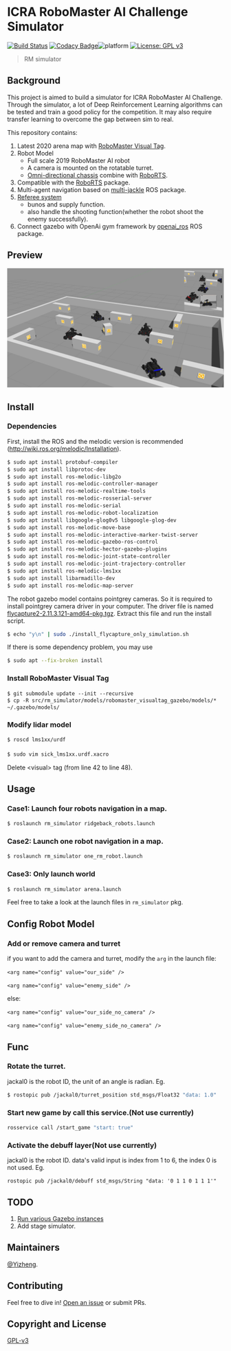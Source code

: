 # ICRA RoboMaster AI Challenge Simulator
[![Build Status](https://travis-ci.com/Privilger/RoboMaster-Simulator.svg?token=1NvSjpoBdozy9gnxsTP8&branch=melodic-devel)](https://travis-ci.com/github/Privilger/RoboMaster-Simulator)
[![Codacy Badge](https://app.codacy.com/project/badge/Grade/10f617bd7cac445f96d0d626e00a22cf)](https://www.codacy.com?utm_source=github.com&amp;utm_medium=referral&amp;utm_content=Privilger/RoboMaster-Simulator&amp;utm_campaign=Badge_Grade)![platform](https://img.shields.io/badge/platform-ubuntu-lightgrey.svg)
[![License: GPL v3](https://img.shields.io/badge/License-GPLv3-blue.svg)](https://www.gnu.org/licenses/gpl-3.0)

> RM simulator 

## Background

This project is aimed to build a simulator for ICRA RoboMaster AI Challenge. Through the simulator, a lot of Deep Reinforcement Learning algorithms can be tested and train a good policy for the competition. It may also require transfer learning to overcome the gap between sim to real.


This repository contains:


1. Latest 2020 arena map with [RoboMaster Visual Tag](https://github.com/Privilger/robomaster_visualtag_gazebo).
2. Robot Model
    - Full scale 2019 RoboMaster AI robot 
    - A camera is mounted on the rotatable turret.
    - [Omni-directional chassis](https://github.com/ridgeback/ridgeback_simulator) combine with [RoboRTS](https://github.com/RoboMaster/RoboRTS).
2. Compatible with the [RoboRTS](https://github.com/RoboMaster/RoboRTS) package.
1. Multi-agent navigation based on [multi-jackle](https://github.com/NicksSimulationsROS/multi_jackal) ROS package.
5. [Referee system](./src/rm_simulator/README.md)
    - bunos and supply function.
    - also handle the shooting function(whether the robot shoot the enemy successfully).
2. Connect gazebo with OpenAi gym framework by [openai_ros](http://wiki.ros.org/openai_ros) ROS package.

## Preview
![Arena](img/arena.jpg)

## Install
### Dependencies
First, install the ROS and the melodic version is recommended (http://wiki.ros.org/melodic/Installation).

```sh
$ sudo apt install protobuf-compiler
$ sudo apt install libprotoc-dev
$ sudo apt install ros-melodic-libg2o
$ sudo apt install ros-melodic-controller-manager
$ sudo apt install ros-melodic-realtime-tools 
$ sudo apt install ros-melodic-rosserial-server
$ sudo apt install ros-melodic-serial
$ sudo apt install ros-melodic-robot-localization
$ sudo apt install libgoogle-glog0v5 libgoogle-glog-dev
$ sudo apt install ros-melodic-move-base
$ sudo apt install ros-melodic-interactive-marker-twist-server
$ sudo apt install ros-melodic-gazebo-ros-control
$ sudo apt install ros-melodic-hector-gazebo-plugins
$ sudo apt install ros-melodic-joint-state-controller 
$ sudo apt install ros-melodic-joint-trajectory-controller
$ sudo apt install ros-melodic-lms1xx
$ sudo apt install libarmadillo-dev
$ sudo apt install ros-melodic-map-server
```

The robot gazebo model contains pointgrey cameras. So it is required to install pointgrey camera driver in your computer. The driver file is named [flycapture2-2.11.3.121-amd64-pkg.tgz](https://github.com/Privilger/rm_ws/blob/master/flycapture2-2.11.3.121-amd64-pkg.tgz). Extract this file and run the install script.

```sh
$ echo "y\n" | sudo ./install_flycapture_only_simulation.sh
```
If there is some dependency problem, you may use
```sh
$ sudo apt --fix-broken install
```

### Install RoboMaster Visual Tag
```
$ git submodule update --init --recursive
$ cp -R src/rm_simulator/models/robomaster_visualtag_gazebo/models/* ~/.gazebo/models/
```

### Modify lidar model
```sh
$ roscd lms1xx/urdf

$ sudo vim sick_lms1xx.urdf.xacro
```
Delete \<visual> tag (from line 42 to line 48).

## Usage

### Case1: Launch four robots navigation in a map.
```sh
$ roslaunch rm_simulator ridgeback_robots.launch
```

### Case2: Launch one robot navigation in a map.
```sh
$ roslaunch rm_simulator one_rm_robot.launch
```

### Case3: Only launch world
```sh
$ roslaunch rm_simulator arena.launch
```

Feel free to take a look at the launch files in `rm_simulator` pkg.


## Config Robot Model
### Add or remove camera and turret
if you want to add the camera and turret, modify the `arg` in the launch file:

`<arg name="config" value="our_side" />`

`<arg name="config" value="enemy_side" />`

else:

`<arg name="config" value="our_side_no_camera" />`

`<arg name="config" value="enemy_side_no_camera" />`

## Func
### Rotate the turret.
jackal0 is the robot ID, the unit of an angle is radian.
Eg.
```sh
$ rostopic pub /jackal0/turret_position std_msgs/Float32 "data: 1.0"
```

### Start new game by call this service.(Not use currently)
```sh
rosservice call /start_game "start: true"
```

### Activate the debuff layer(Not use currently)
jackal0 is the robot ID. data's valid input is index from 1 to 6, the index 0 is not used.
Eg.
```
rostopic pub /jackal0/debuff std_msgs/String "data: '0 1 1 0 1 1 1'"
```

## TODO
1. [Run various Gazebo instances](https://answers.gazebosim.org//question/15897/how-to-open-several-gazebos-in-a-linux-operating-system/)
2. Add stage simulator.


## Maintainers

[@Yizheng](https://github.com/Privilger).

## Contributing

Feel free to dive in! [Open an issue](https://github.com/Privilger/rm_ws/issues/new) or submit PRs.

<!-- ### Contributors

This project exists thanks to all the people who contribute. 
<a href="graphs/contributors"><img src="https://opencollective.com/standard-readme/contributors.svg?width=890&button=false" /></a> -->


## Copyright and License

[GPL-v3](LICENSE)
